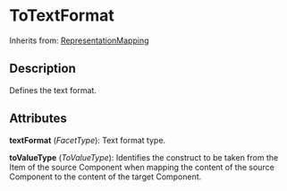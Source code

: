 
# ToTextFormat

Inherits from: [RepresentationMapping](RepresentationMapping.md)



## Description

Defines the text format.


## Attributes

**textFormat** (*FacetType*): Text format type.

**toValueType** (*ToValueType*): Identifies the construct to be taken from the Item of the source Component when mapping the content of the source Component to the content of the target Component.






